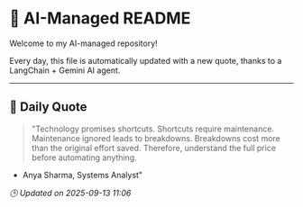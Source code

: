 # 🧠 AI-Managed README

Welcome to my AI-managed repository!

Every day, this file is automatically updated with a new quote, thanks to a LangChain + Gemini AI agent.

---

## 📅 Daily Quote

> "Technology promises shortcuts.
Shortcuts require maintenance.
Maintenance ignored leads to breakdowns.
Breakdowns cost more than the original effort saved.
Therefore, understand the full price before automating anything.
- Anya Sharma, Systems Analyst"

*🕒 Updated on 2025-09-13 11:06*